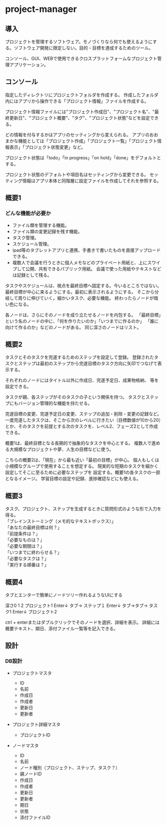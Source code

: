 # project-manager

## 導入

プロジェクトを管理するソフトウェア。モノづくりなら何でも使えるようにする。ソフトウェア開発に限定しない。目的・目標を達成するためのツール。

コンソール、GUI、WEBで使用できるクロスプラットフォームなプロジェクト管理アプリケーション。

## コンソール

指定したディレクトリにプロジェクトフォルダを作成する。
作成したフォルダ内にはアプリから操作できる「プロジェクト情報」ファイルを作成する。

プロジェクト情報ファイルには"プロジェクト作成日"、"プロジェクト名"、"最終更新日"、"プロジェクト概要"、"タグ"、"プロジェクト状態"などを設定できる。

どの情報を付与するかはアプリのセッティングから変えられる。
アプリのおおまかな機能としては「プロジェクト作成」「プロジェクト一覧」「プロジェクト情報表示」「プロジェクト状態変更」など。

プロジェクト状態は「todo」「in progress」「on hold」「done」をデフォルトとする。

プロジェクト状態のデフォルトや項目名はセッティングから変更できる。
セッティング情報はアプリ本体と同階層に設定ファイルを作成してそれを参照する。

## 概要1

### どんな機能が必要か

- ファイル類を管理する機能。
- ファイル類の変更記録を残す機能。
- タスク管理。
- スケジュール管理。
- ipad等のタブレットアプリと連携、手書きで書いたものを直接アップロードできる。
- 複数人で会議を行うときに個人メモなどのプライベート用紙と、上にスワイプして公開、共有できるパブリック用紙。
  会議で使った用紙やテキストなどは記録として残る。

タスクやスケジュールは、視点を最終目標へ固定する。今いるところではない。
最終目標が中心に来るようにする。最初に表示されるようにする。
そこから分岐して周りに伸びていく。細かいタスク、必要な機能。
終わったらノードが暗い色になる。

各ノードは、さらにそのノードを成り立たせるノードを内包する。
「最終目標」という名のノードの中に、「何を作りたいのか」「いつまでに作るのか」
「誰に向けて作るのか」などのノードがある。
同じ深さのノードはリスト。

## 概要2

タスクとそのタスクを完遂するためのステップを設定して登録。
登録されたタスクとステップは最初のステップから完遂目標のタスク方向に矢印でつなげて表示する。

それぞれのノードにはタイトル以外に作成日、完遂予定日、成果物格納、
等を設定できる。

タスクが親、各ステップがそのタスクの子という関係を持つ。
タスクとステップにもバージョン管理的な機能を持たせる。

完遂目標の変更、完遂予定日の変更、ステップの追加・削除・変更の記録など。
一度完遂したタスクは、そこから次のレベルに行きたい（目標数値が10から20）とか、そのタスクを前提とする次のタスクを、レベル2、フェーズ2として作成できる。

概要1は、最終目標となる長期的で抽象的なタスクを中心とする。
複数人で進める大規模なプロジェクトや夢、人生の目標などに使う。

こちらの概要2は、「現在」から最も近い「最初の目標」が中心。
個人もしくは小規模なグループで使用することを想定する。
現実的な短期のタスクを細かく設定してそこに至るために必要なステップを
設定する。概要1の各タスクの一部となるイメージ。
学習目標の設定や記録、進捗確認などにも使える。

## 概要3

タスク、プロジェクト、ステップを生成するときに質問形式のような形で入力を得る。  
「ブレインストーミング（メモ的なテキストボックス）」  
「あなたの最終目標は何？」  
「前提条件は？」  
「必要なものは？」  
「必要な期間は？」  
「いつまでに終わらせる？」  
「必要なタスクは？」  
「実行する順番は？」  

## 概要4

タブとエンターで簡単にノードツリー作れるようなUIにする

深さ0   1   2
プロジェクト1 Enter↓
タブ→ ステップ１ Enter↓
タブ→タブ→ タスク1 Enter↓
プロジェクト2

ctrl + enterまたはダブルクリックでそのノードを選択、詳細を表示。
詳細には概要テキスト、期日、添付ファイル一覧等を記入できる。

## 設計

### DB設計

- プロジェクトマスタ
  - ID
  - 名前
  - 作成日
  - 作成者
  - 更新日
  - 更新者

- プロジェクト詳細マスタ
  - プロジェクトID

- ノードマスタ
  - ID
  - 名前
  - ノード種別（プロジェクト、ステップ、タスク？）
  - 親ノードID
  - 作成日
  - 作成者
  - 更新日
  - 更新者
  - 期日
  - 状態
  - 添付ファイルID



